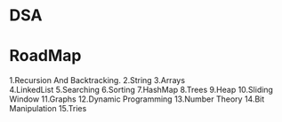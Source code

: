 # DSA
# RoadMap


1.Recursion And Backtracking.
2.String 
3.Arrays      
4.LinkedList
5.Searching 
6.Sorting 
7.HashMap
8.Trees
9.Heap
10.Sliding Window
11.Graphs
12.Dynamic Programming
13.Number Theory
14.Bit Manipulation
15.Tries
